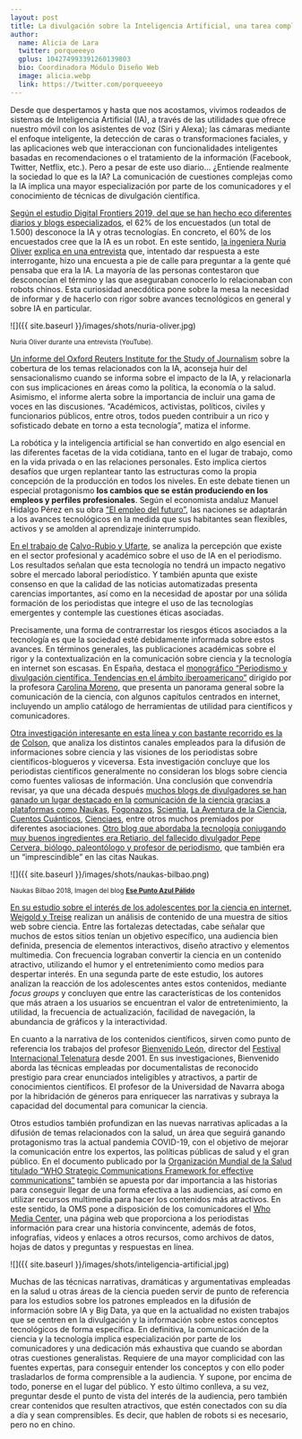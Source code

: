 ```yaml
---
layout: post
title: La divulgación sobre la Inteligencia Artificial, una tarea compleja
author:
  name: Alicia de Lara
  twitter: porqueeeyo
  gplus: 104274993391260139803 
  bio: Coordinadora Módulo Diseño Web
  image: alicia.webp
  link: https://twitter.com/porqueeeyo
---
```

Desde que despertamos y hasta que nos acostamos, vivimos rodeados de sistemas de Inteligencia Artificial (IA), a través de las utilidades que ofrece nuestro móvil con los asistentes de voz (Siri y Alexa); las cámaras mediante el enfoque inteligente, la detección de caras o transformaciones faciales, y las aplicaciones web que interaccionan con funcionalidades inteligentes basadas en recomendaciones o el tratamiento de la información (Facebook, Twitter, Netflix, etc.). Pero a pesar de este uso diario… ¿Entiende realmente la sociedad lo que es la IA? La comunicación de cuestiones complejas como la IA implica una mayor especialización por parte de los comunicadores y el conocimiento de técnicas de divulgación científica.

[Según el estudio Digital Frontiers 2019, del que se han hecho eco diferentes diarios y blogs especializados](https://www.abc.es/tecnologia/informatica/software/abci-inteligencia-artificial-robot-gran-mayoria-personas-vive-confundida-201907170131_noticia.html), el 62% de los encuestados (un total de 1.500) desconoce la IA y otras tecnologías. En concreto, el 60% de los encuestados cree que la IA es un robot. En este sentido, [la ingeniera Nuria Oliver](https://www.youtube.com/watch?v=_iaKXMzHTXg&list=PLt4z7iBHtBU1A9PZIwqiNZKmy4GRCw-S_&index=5) [explica en una entrevista](https://www.youtube.com/watch?v=_iaKXMzHTXg&list=PLt4z7iBHtBU1A9PZIwqiNZKmy4GRCw-S_&index=5) que, intentado dar respuesta a este interrogante, hizo una encuesta a pie de calle para preguntar a la gente qué pensaba que era la IA. La mayoría de las personas contestaron que desconocían el término y las que aseguraban conocerlo lo relacionaban con robots chinos. Esta curiosidad anecdótica pone sobre la mesa la necesidad de informar y de hacerlo con rigor sobre avances tecnológicos en general y sobre IA en particular.

![]({{ site.baseurl }}/images/shots/nuria-oliver.jpg)

<sup>Nuria Oliver durante una entrevista (YouTube).

[Un informe del Oxford Reuters Institute for the Study of Journalism](https://reutersinstitute.politics.ox.ac.uk/our-research/industry-led-debate-how-uk-media-cover-artificial-intelligence) sobre la cobertura de los temas relacionados con la IA, aconseja huir del sensacionalismo cuando se informa sobre el impacto de la IA, y relacionarla con sus implicaciones en áreas como la política, la economía o la salud. Asimismo, el informe alerta sobre la importancia de incluir una gama de voces en las discusiones. “Académicos, activistas, políticos, civiles y funcionarios públicos, entre otros, todos pueden contribuir a un rico y sofisticado debate en torno a esta tecnología”, matiza el informe.

La robótica y la inteligencia artificial se han convertido en algo esencial en las diferentes facetas de la vida cotidiana, tanto en el lugar de trabajo, como en la vida privada o en las relaciones personales. Esto implica ciertos desafíos que urgen replantear tanto las estructuras como la propia concepción de la producción en todos los niveles. En este debate tienen un especial protagonismo **los cambios que se están produciendo en los empleos y perfiles profesionales**. Según el economista andaluz Manuel Hidalgo Pérez en su obra [“El empleo del futuro”](https://www.marcialpons.es/libros/el-empleo-del-futuro/9788423429660/), las naciones se adaptarán a los avances tecnológicos en la medida que sus habitantes sean flexibles, activos y se amolden al aprendizaje ininterrumpido.

[En el trabajo de](https://recyt.fecyt.es/index.php/EPI/article/view/epi.2020.ene.09) [Calvo-Rubio y Ufarte](https://recyt.fecyt.es/index.php/EPI/article/view/epi.2020.ene.09)[](https://recyt.fecyt.es/index.php/EPI/article/view/epi.2020.ene.09), se analiza la percepción que existe en el sector profesional y académico sobre el uso de IA en el periodismo. Los resultados señalan que esta tecnología no tendrá un impacto negativo sobre el mercado laboral periodístico. Y también apunta que existe consenso en que la calidad de las noticias automatizadas presenta carencias importantes, así como en la necesidad de apostar por una sólida formación de los periodistas que integre el uso de las tecnologías emergentes y contemple las cuestiones éticas asociadas.

Precisamente, una forma de contrarrestar los riesgos éticos asociados a la tecnología es que la sociedad esté debidamente informada sobre estos avances. En términos generales, las publicaciones académicas sobre el rigor y la contextualización en la comunicación sobre ciencia y la tecnología en internet son escasas. En España, destaca el [monográfico “Periodismo y divulgación científica. Tendencias en el ámbito iberoamericano”](http://roderic.uv.es/handle/10550/60491) dirigido por la profesora [Carolina Moreno](http://scienceflows.com/speaker/carolina-moreno-castro/), que presenta un panorama general sobre la comunicación de la ciencia, con algunos capítulos centrados en internet, incluyendo un amplio catálogo de herramientas de utilidad para científicos y comunicadores.

[Otra investigación interesante en esta línea y con bastante recorrido es la de](https://journals.sagepub.com/doi/abs/10.1177/1464884911412834) [Colson](https://journals.sagepub.com/doi/abs/10.1177/1464884911412834), que analiza los distintos canales empleados para la difusión de informaciones sobre ciencia y las visiones de los periodistas sobre científicos-blogueros y viceversa. Esta investigación concluye que los periodistas científicos generalmente no consideran los blogs sobre ciencia como fuentes valiosas de información. Una conclusión que convendría revisar, ya que una década después [muchos blogs de divulgadores se han ganado un lugar destacado en la](https://mip.umh.es/blog/2016/09/25/fans-divulgacion-cientifica/) [comunicación de la ciencia gracias a plataformas como Naukas](https://mip.umh.es/blog/2016/09/25/fans-divulgacion-cientifica/), [Fogonazos](http://www.fogonazos.es/), [Scientia](https://scientiablog.com/), [La Aventura de la Ciencia](http://laaventuradelaciencia.blogspot.com/), [Cuentos Cuánticos](https://cuentos-cuanticos.com/), [Cienciaes](https://cienciaes.com/), entre otros muchos premiados por diferentes asociaciones. [Otro blog que abordaba la tecnología conjugando muy buenos ingredientes era Retiario, del fallecido divulgador Pepe Cervera, biólogo, paleontólogo y profesor de periodismo](https://www.eldiario.es/retiario/), que también era un “imprescindible” en las citas Naukas.

![]({{ site.baseurl }}/images/shots/naukas-bilbao.png)

<sup>Naukas Bilbao 2018, Imagen del blog **[Ese Punto Azul Pálido](https://www.esepuntoazulpalido.com/2018/09/nos-vemos-en-naukas-bilbao-2018.html)**

[En su estudio sobre el interés de los adolescentes por la ciencia en internet, Weigold y Treise](https://journals.sagepub.com/doi/abs/10.1177/0963662504045504) realizan un análisis de contenido de una muestra de sitios web sobre ciencia. Entre las fortalezas detectadas, cabe señalar que muchos de estos sitios tenían un objetivo específico, una audiencia bien definida, presencia de elementos interactivos, diseño atractivo y elementos multimedia. Con frecuencia lograban convertir la ciencia en un contenido atractivo, utilizando el humor y el entretenimiento como medios para despertar interés. En una segunda parte de este estudio, los autores analizan la reacción de los adolescentes antes estos contenidos, mediante *focus groups* y concluyen que entre las características de los contenidos que más atraen a los usuarios se encuentran el valor de entretenimiento, la utilidad, la frecuencia de actualización, facilidad de navegación, la abundancia de gráficos y la interactividad.

En cuanto a la narrativa de los contenidos científicos, sirven como punto de referencia los trabajos del profesor [Bienvenido León](https://www.oei.es/historico/divulgacioncientifica/entrevistas_078.htm), director del [Festival Internacional Telenatura](http://www.unav.es/telenatura/) desde 2001. En sus investigaciones, Bienvenido aborda las técnicas empleadas por documentalistas de reconocido prestigio para crear enunciados inteligibles y atractivos, a partir de conocimientos científicos. El profesor de la Universidad de Navarra aboga por la hibridación de géneros para enriquecer las narrativas y subraya la capacidad del documental para comunicar la ciencia.

Otros estudios también profundizan en las nuevas narrativas aplicadas a la difusión de temas relacionados con la salud, un área que seguirá ganando protagonismo tras la actual pandemia COVID-19, con el objetivo de mejorar la comunicación entre los expertos, las políticas públicas de salud y el gran público. En el documento publicado por la [Organización Mundial de la Salud titulado “WHO Strategic Communications Framework for effective communications”](https://www.who.int/mediacentre/communication-framework.pdf) también se apuesta por dar importancia a las historias para conseguir llegar de una forma efectiva a las audiencias, así como en utilizar recursos multimedia para hacer los contenidos más atractivos. En este sentido, la OMS pone a disposición de los comunicadores el [Who Media Center](https://www.who.int/emergencies/diseases/en/), una página web que proporciona a los periodistas información para crear una historia convincente, además de fotos, infografías, videos y enlaces a otros recursos, como archivos de datos, hojas de datos y preguntas y respuestas en línea.

![]({{ site.baseurl }}/images/shots/inteligencia-artificial.jpg)

Muchas de las técnicas narrativas, dramáticas y argumentativas empleadas en la salud u otras áreas de la ciencia pueden servir de punto de referencia para los estudios sobre los patrones empleados en la difusión de información sobre IA y Big Data, ya que en la actualidad no existen trabajos que se centren en la divulgación y la información sobre estos conceptos tecnológicos de forma específica. En definitiva, la comunicación de la ciencia y la tecnología implica especialización por parte de los comunicadores y una dedicación más exhaustiva que cuando se abordan otras cuestiones generalistas. Requiere de una mayor complicidad con las fuentes expertas, para conseguir entender los conceptos y con ello poder trasladarlos de forma comprensible a la audiencia. Y supone, por encima de todo, ponerse en el lugar del público. Y esto último conlleva, a su vez, preguntar desde el punto de vista del interés de la audiencia, pero también crear contenidos que resulten atractivos, que estén conectados con su día a día y sean comprensibles. Es decir, que hablen de robots si es necesario, pero no en chino.
